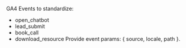GA4 Events to standardize:
- open_chatbot
- lead_submit
- book_call
- download_resource
Provide event params: { source, locale, path }.

